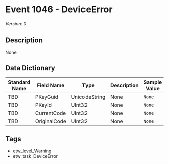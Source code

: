 # Event 1046 - DeviceError
###### Version: 0

## Description
None

## Data Dictionary
|Standard Name|Field Name|Type|Description|Sample Value|
|---|---|---|---|---|
|TBD|PKeyGuid|UnicodeString|None|`None`|
|TBD|PKeyId|UInt32|None|`None`|
|TBD|CurrentCode|UInt32|None|`None`|
|TBD|OriginalCode|UInt32|None|`None`|

## Tags
* etw_level_Warning
* etw_task_DeviceError